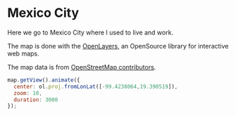 # Mexico City

Here we go to Mexico City where I used to live and work.

The map is done with the [OpenLayers](https://openlayers.org/), an OpenSource library for interactive web maps.

The map data is from [OpenStreetMap contributors](https://www.openstreetmap.org/copyright).

```javascript
map.getView().animate({
  center: ol.proj.fromLonLat([-99.4238064,19.390519]),
  zoom: 10,
  duration: 3000
});
```

<script>
map.getView().animate({
  center: ol.proj.fromLonLat([-99.4238064,19.390519]),
  zoom: 10,
  duration: 3000
});
</script>

